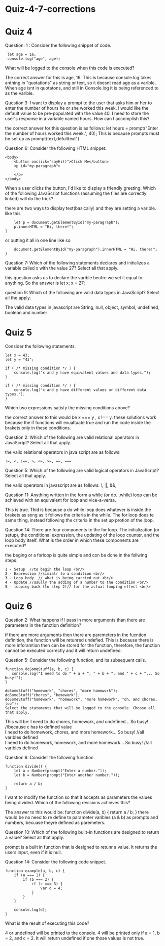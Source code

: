 # Quiz-4-7-corrections

# Quiz 4

 Question: 1 : Consider the following snippet of code.
 ```
  let age = 16;
  console.log("age", age);
  ```
  What will be logged to the console when this code is executed?

The correct answer for this is age, 16. This is because console.log takes anthing in "quotations" as string or text, so it doesnt read age 
as a varible. When age isnt in quotatons, and still in Console.log it is being referenced to as the varible. 

 Question 3: I want to display a prompt to the user that asks him or her to enter the number of hours he or she worked this week. 
 I would like the default value to be pre-populated with the value 40. I need to store the user's response in a variable named hours.
How can I accomplish this?

the correct answer for this question is as follows: 
let hours = prompt("Enter the number of hours worked this week.", 40); This is because prompts must be set up as prompt(text,defulttext")

Question 6: Consider the following HTML snippet.
```
<body>
    <button onclick="sayHi()">Click Me</button>
    <p id="my-paragraph">

    </p>
</body>
```
When a user clicks the button, I'd like to display a friendly greeting. Which of the following JavaScript functions 
(assuming the files are correctly linked) will do the trick? 

there are two ways to display text(basically) and they are setting a varible. like this 
```function sayHi() {
    let p = document.getElementById("my-paragraph");
    p.innerHTML = "Hi, there!";
}
```

or putting it all in one line like so
```function sayHi() {
    document.getElementById("my-paragraph").innerHTML = "Hi, there!";
}
```
Question 7: Which of the following statements declares and initializes a variable called x with the value 27? Select all that apply.

this question asks us to declare the varible beofre we set it equal to anything. So the answer is 
let x; 
x = 27; 

question 9: Which of the following are valid data types in JavaScript? Select all the apply.

The valid data types in javascript are String, null, object, symbol, undefined, boolean and number 

# Quiz 5

Consider the following statements.
```
let x = 43;
let y = "43";

if ( /* missing condition */ ) {
    console.log("x and y have equivalent values and data types.");
}

if ( /* missing condition */ ) {
    console.log("x and y have different values or different data types.");
}
```
Which two expressions satisfy the missing conditions above?

the correct answer to this would be x === y , x !== y. these solutions work because the if functions will evualtuate true and run the code inside the brakets only in these conditions. 

Question 2: Which of the following are valid relational operators in JavaScript? Select all that apply.

the vaild relational operators in java script are as follows:
```
!=, <, !==, >, <=, >=, ==, ===

```
Question 5: Which of the following are valid logical operators in JavaScript? Select all that apply.

 the valid operators in javascript are as follows: !, ||, &&, 
 
Question 11: Anything written in the form a while (or do...while) loop can be achieved with an equivalent for loop and vice-a-versa.

This is true. Thid is because a do while loop does whatever is inside the brakets as song as it follows the criteria in the while. The for loop does te same thing, instead following the criteria in the set up protion of the loop. 

Question 14: There are four components to the for loop. The initialization (or setup), the conditional expression, the updating of the loop counter, and the loop body itself. What is the order in which these components are executed?

the beging or a forloop is quite simple and con be done in the follwing steps. 
```
1 - Setup  //to begin the loop <br/> 
2 - Expression //simialr to a condition <br/> 
3 - Loop body  // what is being carried out <br/> 
4 - Update //usully the adding of a number to the condition <br/> 
5 - looping back (to step 2)// for the actual looping effect <br/>  
```
# Quiz 6

Question 2: What happens if I pass in more arguments than there are parameters in the function definition? 

if there are more arguments then there are paremeters in the fucntion definition, the function will be retunred undefied. This is because there is more inforamtion then can be stored for the function, therefore, the function cannot be executed correctly and it will return undefined. 

Question 5: Consider the following function, and its subsequent calls.
```
function doSomeStuff(a, b, c) {
   console.log("I need to do " + a + ", " + b + ", and " + c + "... So busy!");
}

doSomeStuff("homework", "chores", "more homework");
doSomeStuff("chores", "homework");
doSomeStuff("homework", "homework", "more homework", "oh, and chores, too");
Select the statements that will be logged to the console. Choose all that apply.
```
This will be: I need to do chores, homework, and undefined... So busy! //because c has to defined value <br/>
I need to do homework, chores, and more homework... So busy! //all varibles defined <br/>
I need to do homework, homework, and more homework... So busy! //all varibles defined <br/>

Question 9: Consider the following function.
```
function divide() {
    let a = Number(prompt("Enter a number."));
    let b = Number(prompt("Enter another number."));

    return a / b;
}
```
I want to modify the function so that it accepts as parameters the values being divided. Which of the following revisions achieves this?

The answer to this would be: 
function divide(a, b) {
    return a / b;
} 
there would be no need to re define to parameter varibles (a & b) as prompts and numbers, becuase theyre defined as paremeters. 

Question 10: Which of the following built-in functions are designed to return a value? Select all that apply.

prompt is a built in function that is designed to retunr a value. It returns the users input, even if it is null. 

Question 14: Consider the following code snippet.
```
function example(a, b, c) {
    if (a === 1) {
        if (b === 2) {
            if (c === 3) {
                var d = 4;
            }
        }
    }

    console.log(d);
}
```
What is the result of executing this code?

4 or undefined will be printed to the console. 4 will be printed only if a = 1, b = 2, and c = 2. 
It will return undefined if one those values is not true. 
